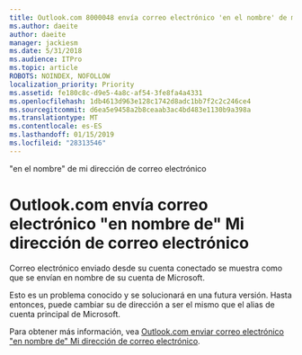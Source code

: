 ```yaml
---
title: Outlook.com 8000048 envía correo electrónico 'en el nombre' de mi dirección de correo electrónico
ms.author: daeite
author: daeite
manager: jackiesm
ms.date: 5/31/2018
ms.audience: ITPro
ms.topic: article
ROBOTS: NOINDEX, NOFOLLOW
localization_priority: Priority
ms.assetid: fe180c8c-d9e5-4a8c-af54-3fe8fa4a4331
ms.openlocfilehash: 1db4613d963e128c1742d8adc1bb7f2c2c246ce4
ms.sourcegitcommit: d6ea5e9458a2b8ceaab3ac4bd483e1130b9a398a
ms.translationtype: MT
ms.contentlocale: es-ES
ms.lasthandoff: 01/15/2019
ms.locfileid: "28313546"
---
```

"en el nombre" de mi dirección de correo electrónico

# <a name="outlookcom-sends-email-on-behalf-of-my-email-address"></a>Outlook.com envía correo electrónico "en nombre de" Mi dirección de correo electrónico

Correo electrónico enviado desde su cuenta conectado se muestra como que se envían en nombre de su cuenta de Microsoft.
  
Esto es un problema conocido y se solucionará en una futura versión. Hasta entonces, puede cambiar su de dirección a ser el mismo que el alias de cuenta principal de Microsoft.
  
Para obtener más información, vea [Outlook.com enviar correo electrónico "en nombre de" Mi dirección de correo electrónico](https://go.microsoft.com/fwlink/p/?linkid=2001600&amp;clcid=0x409).
  

